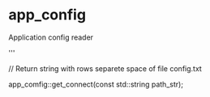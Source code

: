 # app_config
Application config reader

'''

// Return string with rows separete space of file config.txt

app_comfig::get_connect(const std::string path_str);

